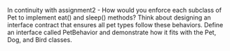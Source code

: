 In continuity with assignment2 - How would you enforce each subclass of Pet to implement eat() and sleep() methods? Think about designing an interface contract that ensures all pet types follow these behaviors. Define an interface called PetBehavior and demonstrate how it fits with the Pet, Dog, and Bird classes.
